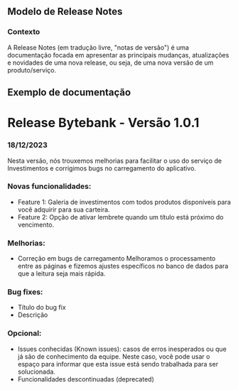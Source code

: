 ## Modelo de Release Notes

### Contexto
A Release Notes (em tradução livre, "notas de versão") é uma documentação focada em apresentar as principais mudanças, atualizações e novidades de uma nova release, ou seja, de uma nova versão de um produto/serviço.

## Exemplo de documentação

# Release Bytebank - Versão 1.0.1
### 18/12/2023

Nesta versão, nós trouxemos melhorias para facilitar o uso do serviço de Investimentos e corrigimos bugs no carregamento do aplicativo.

### Novas funcionalidades:

- Feature 1: Galeria de investimentos com todos produtos disponíveis para você adquirir para sua carteira.
- Feature 2: Opção de ativar lembrete quando um título está próximo do vencimento.
  
### Melhorias:

- Correção em bugs de carregamento Melhoramos o processamento entre as páginas e fizemos ajustes específicos no banco de dados para que a leitura seja mais rápida.
  
### Bug fixes:

- Título do bug fix
- Descrição

### Opcional:

- Issues conhecidas (Known issues): casos de erros inesperados ou que já são de conhecimento da equipe. Neste caso, você pode usar o espaço para informar que esta issue está sendo trabalhada para ser solucionada.
- Funcionalidades descontinuadas (deprecated)
